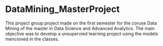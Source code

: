 # DataMining_MasterProject
This project group project made on the first semester for the coruse Data Mining of the master in Data Science and Advanced Analytics.
The main objective was to develop a unsupervied learning project using the models mencioned in the classes.

